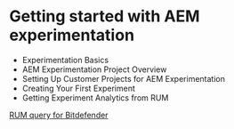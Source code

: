 # Getting started with AEM experimentation

- Experimentation Basics
- AEM Experimentation Project Overview 
- Setting Up Customer Projects for AEM Experimentation 
- Creating Your First Experiment 
- Getting Experiment Analytics from RUM 

[RUM query for Bitdefender](https://helix-pages.anywhere.run/helix-services/run-query/3.9.6/rum-experiments.csv?url=www.bitdefender.com.au&domainkey=04c5bb38-435e-4eb6-bef6-ad180ba9d757&experiment=HeroBanner) 
